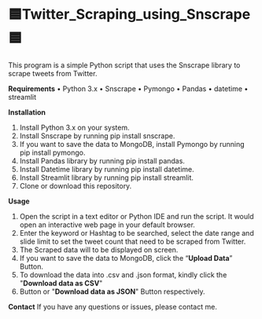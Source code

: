 # 🟦Twitter_Scraping_using_Snscrape 🟦

This program is a simple Python script that uses the Snscrape library to scrape tweets from Twitter.

**Requirements**
•	Python 3.x
•	Snscrape
•	Pymongo
•	Pandas
•	datetime
•	streamlit

**Installation**
1.	Install Python 3.x on your system.
2.	Install Snscrape by running pip install snscrape.
3.	If you want to save the data to MongoDB, install Pymongo by running pip install pymongo.
4.	Install Pandas library by running pip install pandas.
5.	Install Datetime library by running pip install datetime.
6.	Install Streamlit library by running pip install streamlit.
7.	Clone or download this repository.

**Usage**
1.	Open the script in a text editor or Python IDE and run the script. It would open an interactive web page in your default browser.
2.	Enter the keyword or Hashtag to be searched, select the date range and slide limit to set the tweet count that need to be scraped from Twitter.
3.	The Scraped data will to be displayed on screen.
4.	If you want to save the data to MongoDB, click the “**Upload Data**” Button.
5.	To download the data into .csv and .json format, kindly click the "**Download data as CSV**"
6.	Button or "**Download data as JSON**" Button respectively.

**Contact**
If you have any questions or issues, please contact me.

